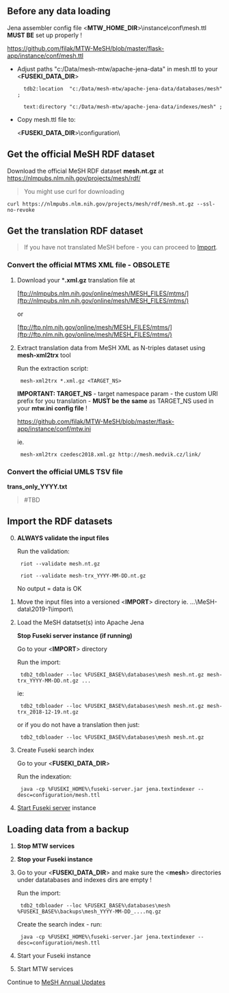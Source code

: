 ## Before any data loading ##

Jena assembler config file <**MTW_HOME_DIR**>\instance\conf\mesh.ttl **MUST BE** set up properly ! 

https://github.com/filak/MTW-MeSH/blob/master/flask-app/instance/conf/mesh.ttl

* Adjust paths "c:/Data/mesh-mtw/apache-jena-data" in mesh.ttl to your <**FUSEKI_DATA_DIR**>

        tdb2:location  "c:/Data/mesh-mtw/apache-jena-data/databases/mesh" ;

        text:directory "c:/Data/mesh-mtw/apache-jena-data/indexes/mesh" ;

* Copy mesh.ttl file to:

    <**FUSEKI_DATA_DIR**>\configuration\

## Get the official MeSH RDF dataset ##

Download the official MeSH RDF dataset **mesh.nt.gz** at https://nlmpubs.nlm.nih.gov/projects/mesh/rdf/

> You might use curl for downloading

    curl https://nlmpubs.nlm.nih.gov/projects/mesh/rdf/mesh.nt.gz --ssl-no-revoke
          
## Get the translation RDF dataset ##

> If you have not translated MeSH before - you can proceed to [Import](https://github.com/filak/MTW-MeSH/wiki/Loading-MeSH-datasets#import-the-rdf-datasets).

### Convert the official MTMS XML file - OBSOLETE ###

1. Download your ***.xml.gz** translation file at
    
    [ftp://nlmpubs.nlm.nih.gov/online/mesh/MESH_FILES/mtms/](ftp://nlmpubs.nlm.nih.gov/online/mesh/MESH_FILES/mtms/)
    
    or
    
    [ftp://ftp.nlm.nih.gov/online/mesh/MESH_FILES/mtms/](ftp://ftp.nlm.nih.gov/online/mesh/MESH_FILES/mtms/)

2. Extract translation data from MeSH XML as N-triples dataset using **mesh-xml2trx** tool
  
    Run the extraction script:
    
        mesh-xml2trx *.xml.gz <TARGET_NS>

    **IMPORTANT:  TARGET_NS** - target namespace param - the custom URI prefix for you translation - **MUST be the same** as TARGET_NS used in your **mtw.ini config file** ! 

    https://github.com/filak/MTW-MeSH/blob/master/flask-app/instance/conf/mtw.ini

    ie.
    
        mesh-xml2trx czedesc2018.xml.gz http://mesh.medvik.cz/link/

### Convert the official UMLS TSV file ###

**trans_only_YYYY.txt**

> #TBD


## Import the RDF datasets ##

0. **ALWAYS validate the input files**

    Run the validation:
        
        riot --validate mesh.nt.gz

        riot --validate mesh-trx_YYYY-MM-DD.nt.gz

    No output = data is OK

1. Move the input files into a versioned <**IMPORT**> directory ie.  ...\MeSH-data\2019-1\import\

2. Load the MeSH datatset(s) into Apache Jena

    **Stop Fuseki server instance (if running)**
    
    Go to your <**IMPORT**> directory
    
    Run the import:
        
        tdb2_tdbloader --loc %FUSEKI_BASE%\databases\mesh mesh.nt.gz mesh-trx_YYYY-MM-DD.nt.gz ...
    
    ie:
    
        tdb2_tdbloader --loc %FUSEKI_BASE%\databases\mesh mesh.nt.gz mesh-trx_2018-12-19.nt.gz
    
    or if you do not have a translation then just:
    
        tdb2_tdbloader --loc %FUSEKI_BASE%\databases\mesh mesh.nt.gz

3. Create Fuseki search index
   
    Go to your <**FUSEKI_DATA_DIR**>
   
    Run the indexation:
    
        java -cp %FUSEKI_HOME%\fuseki-server.jar jena.textindexer --desc=configuration/mesh.ttl
    
4. [Start Fuseki server](https://github.com/filak/MTW-MeSH/wiki/Running-Fuseki-server) instance

## Loading data from a backup ##

1. **Stop MTW services**

2. **Stop your Fuseki instance**

3. Go to your <**FUSEKI_DATA_DIR**> 
and make sure the <**mesh**> directories under datatabases and indexes dirs are empty !

    Run the import: 

        tdb2_tdbloader --loc %FUSEKI_BASE%\databases\mesh %FUSEKI_BASE%\backups\mesh_YYYY-MM-DD_....nq.gz

    Create the search index - run:

        java -cp %FUSEKI_HOME%\fuseki-server.jar jena.textindexer --desc=configuration/mesh.ttl

4. Start your Fuseki instance

5. Start MTW services

Continue to [MeSH Annual Updates](https://github.com/filak/MTW-MeSH/wiki/MeSH-Annual-Updates)